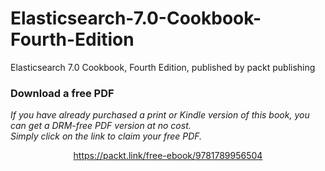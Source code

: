 


# Elasticsearch-7.0-Cookbook-Fourth-Edition
Elasticsearch 7.0 Cookbook, Fourth Edition, published by packt publishing
### Download a free PDF

 <i>If you have already purchased a print or Kindle version of this book, you can get a DRM-free PDF version at no cost.<br>Simply click on the link to claim your free PDF.</i>
<p align="center"> <a href="https://packt.link/free-ebook/9781789956504">https://packt.link/free-ebook/9781789956504 </a> </p>